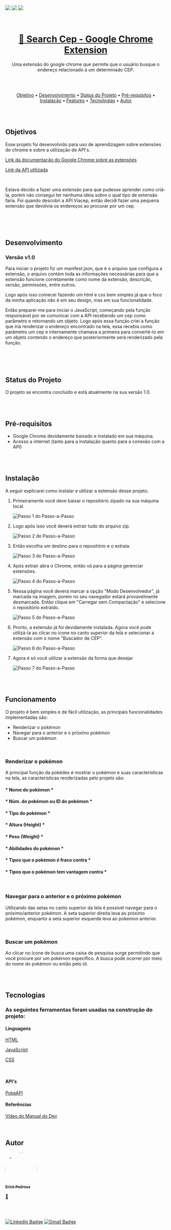 
<img src="https://img.shields.io/static/v1?label=Status&message=Finished&color=FFCB05&style=lat-square&logo=GoogleChrome"/> <img src="https://img.shields.io/static/v1?label=Version&message=v1.0&color=FF3333&style=lat-square&logo=GoogleChrome"/> <img src="https://img.shields.io/static/v1?label=License&message=MIT&color=33DD33&style=lat-square&logo=GoogleChrome"/>    

<br>

<h1 align="center">
    <a href="https://erickpedrosa.github.io/SearchCep--Chrome-Extension/">🔗 Search Cep - Google Chrome Extension</a>
</h1>

<p align="center">Uma extensão do google chrome que permite que o usuário busque o endereço relacionado a um determinado CEP.</p>    

<br>
<br>

<p align="center">
 <a href="#objetivo">Objetivo</a> •
 <a href="#desenvolvimento">Desenvolvimento</a> •
 <a href="#status">Status do Projeto</a> •
 <a href="#status">Pré-requisitos</a> •
 <a href="#status">Instalação</a> •
 <a href="#funcionamento">Features</a> • 
 <a href="#tecnologias">Tecnologias</a> • 
 <a href="#autor">Autor</a> 
</p>

<br>
<br>

<h2 id="objetivo">Objetivos</h2>
<p>Esse projeto foi desenvolvido para uso de aprendizagem sobre extensões do chrome e sobre a utilização de API's.</p>
<p><a href="https://developer.chrome.com/docs/extensions/" target="_blank">Link da documentação do Google Chrome sobre as extensões</a></p>
<p><a href="https://viacep.com.br/" target="_blank">Link da API utilizada</a></p>
<br>

<p>Estava decido a fazer uma extensão para que pudesse aprender como criá-la, porém não consegui ter nenhuma ideia sobre o qual tipo de extensão faria. Foi quando descobri a API Viacep, então decidi fazer uma pequena extensão que devolvia os endereços ao procurar por um cep. </p>
<br>


<br>
<br>

<h2 class="desenvolvimento">Desenvolvimento</h2>
<h3>Versão v1.0</h3>
<p>Para iniciar o projeto fiz um manifest.json, que é o arquivo que configura a extensão, o arquivo contém toda as informações necessárias para que a extensão funcione corretamente como nome da extensão, descrição, versão, permissões, entre outros.</p>
<p>Logo após isso comecei fazendo um html e css bem simples já que o foco da minha aplicação não é em seu design, mas em sua funcionalidade.</p>
<p>Então preparei-me para iniciar o JavaScript, começando pela função responsável por se comunicar com a API recebendo um cep como parâmetro e retornando um objeto. Logo após essa função criei a função que iria renderizar o endereço encontrado na tela, essa recebia como parâmetro um cep e internamente chamava a primeira para converté-lo em um objeto contendo o endereço que posteriormente será renderizado pela função. </p>
<br>

<br>
<br>

<h2 id="status">Status do Projeto</h2>
<p>O projeto se encontra concluído e está atualmente na sua versão 1.0.</p>

<br>
<br>

<h2 id="status">Pré-requisitos</h2>
<ul>
    <li>Google Chrome devidamente baixado e instalado em sua máquina.</li>
    <li>Acesso a internet (tanto para a instalação quanto para a conexão com a API)</li>
</ul>

<br>
<br>

<h2 id="status">Instalação</h2>
<p>A seguir explicarei como instalar e utilizar a extensão desse projeto.</p>
<ol>
    <li>
        <p>Primeiramente você deve baixar o repositório zipado na sua máquina local.</p>
        <img src="ReadmeImages/1.jpg" alt="Passo 1 do Passo-a-Passo">
    </li>
    <li>
        <p>Logo após isso você deverá extrair tudo do arquivo zip.</p>
        <img src="ReadmeImages/2.png" alt="Passo 2 do Passo-a-Passo">
    </li>
    <li>
        <p>Então escolha um destino para o repositório e o extraia.</p>
        <img src="ReadmeImages/3.png" alt="Passo 3 do Passo-a-Passo">
    </li>
    <li>
        <p>Após extrair abra o Chrome, então vá para a página gerenciar extensões.</p>
        <img src="ReadmeImages/4.jpg" alt="Passo 4 do Passo-a-Passo">
    </li>
    <li>
        <p>Nessa página você deverá marcar a opção "Modo Desenvolvedor", já marcada na imagem, porém no seu navegador estará provavelmente desmarcada. Então clique em "Carregar sem Compactação" e selecione o repositório extraido.</p>
        <img src="ReadmeImages/5.jpg" alt="Passo 5 do Passo-a-Passo">
    </li>
    <li>
        <p>Pronto, a extensão já foi devidamente instalada. Agora você pode utilizá-la ao clicar no ícone no canto superior da tela e selecionar a extensão com o nome "Buscador de CEP".</p>
        <img src="ReadmeImages/6.jpg" alt="Passo 6 do Passo-a-Passo">
    </li>
    <li>
        <p>Agora é só você utilizar a extensão da forma que desejar</p>
        <img src="ReadmeImages/7.png" alt="Passo 7 do Passo-a-Passo">
    </li>
</ol>




<br>
<br>

<h2 id="funcionamento">Funcionamento</h2>
<p>O projeto é bem simples e de fácil utilização, as principais funcionalidades implementadas são:</p>
<ul>
    <li>Renderizar o pokémon</li>
    <li>Navegar para o anterior e o próximo pokémon</li>
    <li>Buscar um pokémon</li>
</ul>
<br>

<h3>Renderizar o pokémon</h3>
<p>A principal função da pokédex é mostrar o pokémon e suas características na tela, as características renderizadas pelo projeto são:</p>
<h4>* Nome do pokémon *</h4>
<h4>* Núm. do pokémon ou ID do pokémon *</h4>
<h4>* Tipo do pokémon *</h4>
<h4>* Altura (Height) *</h4>
<h4>* Peso (Weight) *</h4>
<h4>* Abilidades do pokémon *</h4>
<h4>* Tipos que o pokémon é fraco contra *</h4>
<h4>* Tipos que o pokémon tem vantagem contra *</h4>
<br>

<h3>Navegar para o anterior e o próximo pokémon</h3>
<p>Utilizando das setas no canto superior da tela é possível navegar para o próximo/anterior pokémon. A seta superior direita leva ao próximo pokémon, enquanto a seta superior esquerda leva ao pokemon anterior.</p>
<br>

<h3>Buscar um pokémon</h3>
<p>Ao clicar no ícone de busca uma caixa de pesquisa surge permitindo que você procure por um pokémon específico. A busca pode ocorrer por meio do nome do pokémon ou então pelo id.</p>

<br>
<br>

<h2 id="tecnologias">Tecnologias</h2>
<h3>As seguintes ferramentas foram usadas na construção do projeto:</h3>


<h4>Linguagens</h4>
<p><a href="https://developer.mozilla.org/pt-BR/docs/Web/HTML">HTML</a></p>
<p><a href="https://developer.mozilla.org/pt-BR/docs/Web/JavaScript">JavaScript</a></p>
<p><a href="https://developer.mozilla.org/pt-BR/docs/Web/CSS">CSS</a></p>
<br>

<h4>API's</h4>
<a href="https://pokeapi.co/">PokeAPI</a>
<br>

<h4>Referências</h4>
<a href="https://www.youtube.com/watch?v=SjtdH3dWLa8">Vídeo do Manual do Dev</a>

<br>
<br>
<br>

<h2 id="autor">Autor</h2>

<a href="https://github.com/ErickPedrosa/">
    <img style="border-radius: 100%; " src="https://avatars.githubusercontent.com/u/84411590?v=4" width="100px;" alt=""/>
    <br>
    <sub><strong>Erick Pedrosa</strong></sub>
</a> 

<a href="https://github.com/ErickPedrosa/" title="Rocketseat">🚀</a>

<br>
<br>

<!--[![Twitter Badge](https://img.shields.io/badge/-@tgmarinho-1ca0f1?style=flat-square&labelColor=1ca0f1&logo=twitter&logoColor=white&link=https://twitter.com/tgmarinho)](https://twitter.com/tgmarinho) -->

[![Linkedin Badge](https://img.shields.io/badge/-Erick-Pedrosa?style=flat-square&logo=Linkedin&logoColor=white&link=https://www.linkedin.com/in/erickpedrosabarreto/)](https://www.linkedin.com/in/erickpedrosabarreto/) 
[![Gmail Badge](https://img.shields.io/badge/-erick.pedrosa.b@gmail.com-c14438?style=flat-square&logo=Gmail&logoColor=white&link=mailto:erick.pedrosa.b@gmail.com)](mailto:erick.pedrosa.b@gmail.com)